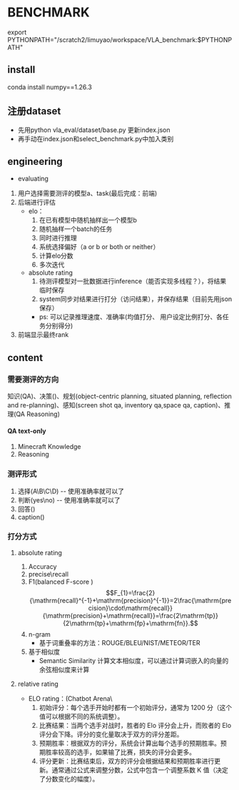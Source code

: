 # BENCHMARK
export PYTHONPATH="/scratch2/limuyao/workspace/VLA_benchmark:$PYTHONPATH"
## install
conda install numpy==1.26.3
## 注册dataset
+ 先用python vla_eval/dataset/base.py 更新index.json
+ 再手动在index.json和select_benchmark.py中加入类别

## engineering
+ evaluating
1. 用户选择需要测评的模型a、task(最后完成：前端)
2. 后端进行评估
    + elo：
        1. 在已有模型中随机抽样出一个模型b
        2. 随机抽样一个batch的任务
        3. 同时进行推理
        4. 系统选择偏好（a or b or both or neither）
        5. 计算elo分数
        6. 多次迭代
    + absolute rating
        1. 待测评模型对一批数据进行inference（能否实现多线程？），将结果临时保存
        2. system同步对结果进行打分（访问结果），并保存结果（目前先用json保存）
        + ps: 可以记录推理速度、准确率(均值打分、 用户设定比例打分、各任务分别得分)
3. 前端显示最终rank



## content
### 需要测评的方向
知识(QA)、决策()、规划(object-centric planning, situated planning, reflection and re-planning)、感知(screen shot qa, inventory qa,space qa, caption)、推理(QA Reasoning)
#### QA text-only
1. Minecraft Knowledge
2. Reasoning 
#### 


### 测评形式
1. 选择(A\B\C\D) -- 使用准确率就可以了
2. 判断(yes\no)  -- 使用准确率就可以了
3. 回答() 
4. caption()
### 打分方式
1. absolute rating

    1. Accuracy
    2. precise\recall
    3. F1(balanced F-score ) 
    $$F_{1}=\frac{2}{\mathrm{recall}^{-1}+\mathrm{precision}^{-1}}=2\frac{\mathrm{precision}\cdot\mathrm{recall}}{\mathrm{precision}+\mathrm{recall}}=\frac{2\mathrm{tp}}{2\mathrm{tp}+\mathrm{fp}+\mathrm{fn}}.$$
    4. n-gram 
        + 基于词重叠率的方法：ROUGE/BLEU/NIST/METEOR/TER
    5. 基于相似度
        + Semantic Similarity 计算文本相似度，可以通过计算词嵌入的向量的余弦相似度来计算

2. relative rating
    +  ELO rating：(Chatbot Arena\
        1. 初始评分：每个选手开始时都有一个初始评分，通常为 1200 分（这个值可以根据不同的系统调整）。
        2. 比赛结果：当两个选手对战时，胜者的 Elo 评分会上升，而败者的 Elo 评分会下降。评分的变化量取决于双方的评分差距。
        3. 预期胜率：根据双方的评分，系统会计算出每个选手的预期胜率。预期胜率较高的选手，如果输了比赛，损失的评分会更多。
        4. 评分更新：比赛结束后，双方的评分会根据结果和预期胜率进行更新。通常通过公式来调整分数，公式中包含一个调整系数 K 值（决定了分数变化的幅度）。

